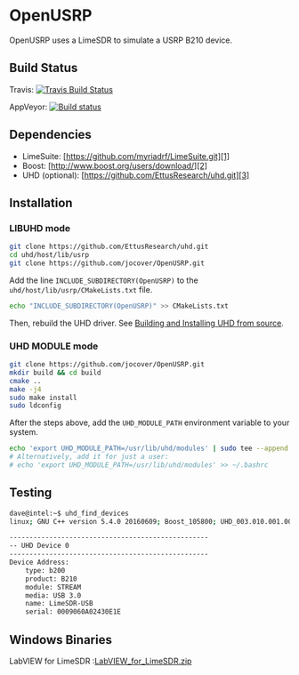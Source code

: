 # OpenUSRP

OpenUSRP uses a LimeSDR to simulate a USRP B210 device.

Build Status
------------

Travis: [![Travis Build Status](https://travis-ci.org/jocover/OpenUSRP.svg?branch=master)](https://travis-ci.org/jocover/OpenUSRP)

AppVeyor: [![Build status](https://ci.appveyor.com/api/projects/status/a0h6dwl3wxngeun0?svg=true)](https://ci.appveyor.com/project/jocover/OpenUSRP)

Dependencies
------------

- LimeSuite: [https://github.com/myriadrf/LimeSuite.git][1]
- Boost: [http://www.boost.org/users/download/][2]
- UHD (optional): [https://github.com/EttusResearch/uhd.git][3]

Installation
------------

### LIBUHD mode

```sh
git clone https://github.com/EttusResearch/uhd.git
cd uhd/host/lib/usrp
git clone https://github.com/jocover/OpenUSRP.git
```

Add the line `INCLUDE_SUBDIRECTORY(OpenUSRP)` to the `uhd/host/lib/usrp/CMakeLists.txt` file.

```sh
echo "INCLUDE_SUBDIRECTORY(OpenUSRP)" >> CMakeLists.txt

```

Then, rebuild the UHD driver. See [Building and Installing UHD from source][4].


### UHD MODULE mode
```sh
git clone https://github.com/jocover/OpenUSRP.git
mkdir build && cd build
cmake ..
make -j4
sudo make install
sudo ldconfig
```

After the steps above, add the `UHD_MODULE_PATH` environment variable to your system.

```sh
echo 'export UHD_MODULE_PATH=/usr/lib/uhd/modules' | sudo tee --append /etc/environment
# Alternatively, add it for just a user:
# echo 'export UHD_MODULE_PATH=/usr/lib/uhd/modules' >> ~/.bashrc 
```

Testing
-------

```sh
dave@intel:~$ uhd_find_devices
linux; GNU C++ version 5.4.0 20160609; Boost_105800; UHD_003.010.001.001-release

--------------------------------------------------
-- UHD Device 0
--------------------------------------------------
Device Address:
    type: b200
    product: B210
    module: STREAM
    media: USB 3.0
    name: LimeSDR-USB
    serial: 0009060A02430E1E

```

Windows Binaries
----------------

LabVIEW for LimeSDR :[LabVIEW_for_LimeSDR.zip][5]


  [1]: https://github.com/myriadrf/LimeSuite.git
  [2]: http://www.boost.org/users/download/
  [3]: https://github.com/EttusResearch/uhd.git
  [4]: http://files.ettus.com/manual/page_build_guide.html
  [5]: https://www.jiangwei.org/wp-content/files/LabVIEW_for_LimeSDR.zip
